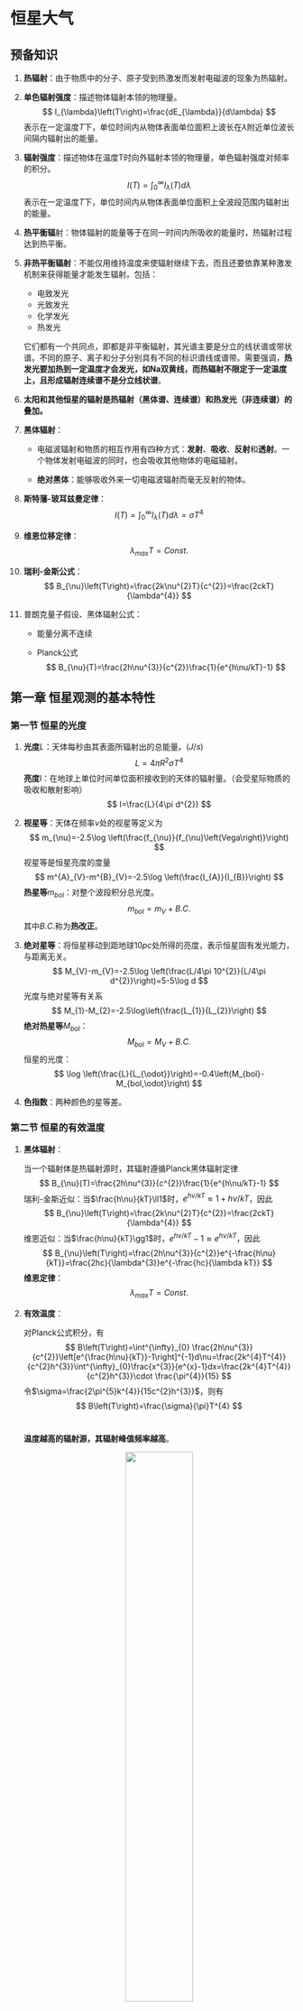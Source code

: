 # 恒星大气
## 预备知识

1. **热辐射**：由于物质中的分子、原子受到热激发而发射电磁波的现象为热辐射。

2. **单色辐射强度**：描述物体辐射本领的物理量。
   $$
   I_{\lambda}\left(T\right)=\frac{dE_{\lambda}}{d\lambda}
   $$
   表示在一定温度$T$下，单位时间内从物体表面单位面积上波长在$\lambda$附近单位波长间隔内辐射出的能量。

3. **辐射强度**：描述物体在温度T时向外辐射本领的物理量，单色辐射强度对频率的积分。
   $$
   I\left(T\right)=\int^{\infty}_{0}I_{\lambda}\left(T\right)d\lambda
   $$
   表示在一定温度$T$下，单位时间内从物体表面单位面积上全波段范围内辐射出的能量。

4. **热平衡辐**射：物体辐射的能量等于在同一时间内所吸收的能量时，热辐射过程达到热平衡。

5. **非热平衡辐射**：不能仅用维持温度来使辐射继续下去，而且还要依靠某种激发机制来获得能量才能发生辐射。包括：

   - 电致发光
   - 光致发光
   - 化学发光
   - 热发光

   它们都有一个共同点，即都是非平衡辐射，其光谱主要是分立的线状谱或带状谱。不同的原子、离子和分子分别具有不同的标识谱线或谱带。需要强调，**热发光要加热到一定温度才会发光，如Na双黄线，而热辐射不限定于一定温度上，且形成辐射连续谱不是分立线状谱**。

6. **太阳和其他恒星的辐射是热辐射（黑体谱、连续谱）和热发光（非连续谱）的叠加。**

7. **黑体辐射**：

   - 电磁波辐射和物质的相互作用有四种方式：**发射**、**吸收**、**反射**和**透射**。一个物体发射电磁波的同时，也会吸收其他物体的电磁辐射。


   - **绝对黑体**：能够吸收外来一切电磁波辐射而毫无反射的物体。

8. **斯特藩-玻耳兹曼定律**：
   $$
   I\left(T\right)=\int^{\infty}_{0}I_{\lambda}\left(T\right)d\lambda=\sigma T^{4}
   $$

9. **维恩位移定律**：
   $$
   \lambda_{max}T=Const.
   $$

10. **瑞利-金斯公式**：
    $$
    B_{\nu}\left(T\right)=\frac{2k\nu^{2}T}{c^{2}}=\frac{2ckT}{\lambda^{4}}
    $$

11. 普朗克量子假设、黑体辐射公式：

    - 能量分离不连续

    - Planck公式
      $$
      B_{\nu}(T)=\frac{2h\nu^{3}}{c^{2}}\frac{1}{e^{h\nu/kT}-1}
      $$


## 第一章 恒星观测的基本特性

### 第一节 恒星的光度

1. **光度**$L$：天体每秒由其表面所辐射出的总能量。$\left(J/s\right)$
   $$
   L=4\pi R^{2}\sigma T^{4}
   $$
   **亮度**$I$：在地球上单位时间单位面积接收到的天体的辐射量。（会受星际物质的吸收和散射影响）
   $$
   I=\frac{L}{4\pi d^{2}}
   $$

2. **视星等**：天体在频率$\nu$处的视星等定义为
   $$
   m_{\nu}=-2.5\log \left(\frac{f_{\nu}}{f_{\nu}\left(Vega\right)}\right)
   $$
   视星等是恒星亮度的度量
   $$
   m^{A}_{V}-m^{B}_{V}=-2.5\log  \left(\frac{I_{A}}{I_{B}}\right)
   $$
   **热星等**$m_{bol}$：对整个波段积分总光度。
   $$
   m_{bol}=m_{V}+B.C.
   $$
   其中$B.C.$称为**热改正**。

3. **绝对星等**：将恒星移动到距地球$10pc$处所得的亮度，表示恒星固有发光能力，与距离无关。
   $$
   M_{V}-m_{V}=-2.5\log \left(\frac{L/4\pi 10^{2}}{L/4\pi d^{2}}\right)=5-5\log d
   $$
   光度与绝对星等有关系
   $$
   M_{1}-M_{2}=-2.5\log\left(\frac{L_{1}}{L_{2}}\right)
   $$
   **绝对热星等**$M_{bol}$：
   $$
   M_{bol}=M_{V}+B.C.
   $$
   恒星的光度：
   $$
   \log \left(\frac{L}{L_{\odot}}\right)=-0.4\left(M_{bol}-M_{bol,\odot}\right)
   $$

4. **色指数**：两种颜色的星等差。

### 第二节 恒星的有效温度

1. **黑体辐射**：

   当一个辐射体是热辐射源时，其辐射遵循Planck黑体辐射定律
   $$
   B_{\nu}(T)=\frac{2h\nu^{3}}{c^{2}}\frac{1}{e^{h\nu/kT}-1}
   $$
   瑞利-金斯近似：当$\frac{h\nu}{kT}\ll1​$时，$e^{h\nu/kT}\approx1+h\nu/kT​$，因此
   $$
   B_{\nu}\left(T\right)=\frac{2k\nu^{2}T}{c^{2}}=\frac{2ckT}{\lambda^{4}}
   $$
   维恩近似：当$\frac{h\nu}{kT}\gg1$时，$e^{h\nu/kT}-1\approx e^{h\nu/kT}$，因此
   $$
   B_{\nu}\left(T\right)=\frac{2h\nu^{3}}{c^{2}}e^{-\frac{h\nu}{kT}}=\frac{2hc}{\lambda^{3}}e^{-\frac{hc}{\lambda kT}}
   $$
   **维恩定律**：
   $$
   \lambda_{max}T=Const.
   $$

2. **有效温度**：

   对Planck公式积分，有
   $$
   B\left(T\right)=\int^{\infty}_{0} \frac{2h\nu^{3}}{c^{2}}\left[e^{\frac{h\nu}{kT}}-1\right]^{-1}d\nu=\frac{2k^{4}T^{4}}{c^{2}h^{3}}\int^{\infty}_{0}\frac{x^{3}}{e^{x}-1}dx=\frac{2k^{4}T^{4}}{c^{2}h^{3}}\cdot \frac{\pi^{4}}{15}
   $$
   令$\sigma=\frac{2\pi^{5}k^{4}}{15c^{2}h^{3}}$，则有
   $$
   B\left(T\right)=\frac{\sigma}{\pi}T^{4}
   $$
   ​

   **温度越高的辐射源，其辐射峰值频率越高**。

   <div align=center>

   <img src="./Figures/黑体辐射.png" width="50%"/>

   </div>

   将恒星的辐射等价为黑体辐射（实际并不遵守），并定义有效温度
   $$
   L=4\pi R^{2}\sigma T^{4}_{eff}
   $$


### 第三节 恒星的分类

1. 光谱分类：

   - 正常恒星光谱由**连续谱**和**吸收线**组成。连续谱来自于较热的致密的恒星内部，吸收线来自于较冷的稀薄的恒星大气。


   - 恒星光谱包含恒星性质的丰富信息，如**表面温度**、**质量**、**半径**、**光度**、**化学组成**等。
   - 光谱型：O、B、A、F、G、K、M

2. 光度型和MK分类法

### 第四节 H-R图

1. 赫罗图：将恒星光度$L$对其表面有效温度$T_{eff}$所作的图。H-R图反应了恒星光度和有效温度之间的关系，总结了恒星的许多观测性质，是研究恒星结构演化的重要方法。

   <div align=center>

   <img src="./Figures/赫罗图.png" width="70%"/>

   </div>

## 第二章 辐射转移理论基础



## 第三章 物质函数



## 第四章 恒星大气的基本方程组

### 第一节 统计平衡方程组

1. 单位体积内原子在各个能级上的占据数为常量，即
   $$
   \frac{d}{dt}n^{\alpha\beta}_{i}=0
   $$
   即跃入等于跃出。

2. 讨论$\alpha$类原子处于$\beta$电离度时
   $$
   n_{i}\Sigma^{k}_{j\neq i}P_{ij}=\Sigma^{k}_{j\neq i}n_{j}P_{ji}
   $$
   式中$P_{ij}$表示单位时间内原子由$i$能级跃迁到$j$能级的跃迁几率 ，$k$代表连续谱。

3. 讨论$P_{ij}$

   - 与辐射场有关

   - 由辐射部分和碰撞部分组成
     $$
     P_{ij}=R_{ij}+C_{ij}
     $$
     其中$R_{ij}$为辐射跃迁速率，$C_{ij}$为碰撞跃迁速率。

   - 辐射跃迁速率$R_{ij}$

   - 碰撞跃迁速率$C_{ij}$

### 第二节 粒子数守恒和电荷数守恒方程

1. 总粒子数守恒方程
   $$
   n=n_{e}+\Sigma_{\alpha}\Sigma_{\beta}\Sigma_{i}n^{\alpha\beta}_{i}
   $$

2. 元素$\alpha$的粒子数守恒方程
   $$
   nX_{\alpha}=\Sigma_{\beta}\Sigma_{i}n^{\alpha\beta}_{i}
   $$

3. 电荷数守恒方程
   $$
   n_{e}=\Sigma_{\alpha}\Sigma_{\beta}\beta\Sigma_{i}n^{\alpha\beta}_{i}
   $$


### 第三节 流体静力学平衡方程

1. 由流体静力学平衡条件
   $$
   \frac{dP}{dr}=-g\rho
   $$
   平面平行情况：
   $$
   dp_{g}+dp_{R}=-g\rho dz
   $$


### 第四节 辐射转移方程

1. 辐射穿越一介质层$ds$后，产生辐射强度变化$dI_{\nu}$的原因：

   - 吸收作用：
     $$
     dI_{\nu}=-\kappa_{\nu}I_{\nu}ds
     $$

   - 发射作用：
     $$
     dI_{\nu}=\eta_{\nu}ds
     $$


   总辐射变化$dI_{\nu}$为
   $$
   \mu\frac{dI_{\nu}}{dz}=-\kappa_{\nu}I_{\nu}+\eta_{\nu}\\
   \mu\frac{dI_{\nu}}{d\tau_{\nu}}=I_{\nu}-\frac{\eta_{\nu}}{\kappa_{\nu}}
   $$
   其中$d\tau_{\nu}=-\kappa_{\nu}dz​$。定义源函数$S_{\nu}=\frac{\eta_{\nu}}{\kappa_{\nu}}​$，因此
   $$
   \mu\frac{dI_{\nu}}{d\tau_{\nu}}=I_{\nu}-S_{\nu}
   $$

2. 对辐射转移方程两边乘以积分因子$e^{-\tau_{\nu}/\mu}$再积分，有辐射转移方程通解
   $$
   I_{\nu}\left(0\right)=I_{\nu}\left(\tau_{\nu}\right)e^{-\tau_{\nu}/\mu}+\int^{\tau_{\nu}}_{0}S_{\nu}e^{-t_{\nu}/\mu}\frac{dt_{\nu}}{\mu}
   $$
   右边第一项代表入射辐射的贡献，第二项代表介质层的贡献。

### 第五节 能量平衡方程与能量定理

1. 能量平衡方程：

   恒星大气温度较低，没有热核反应，只有能量输运。有两种方式：

   - 辐射转移（表面$\rightarrow$内部$\tau=1$的范围，辐射平衡区）
   - 对流转移（晚于F5的恒星在$\tau=1$以下的区域内，H、He部分电离区，对流平衡区）

   当恒星大气处于辐射平衡时，任意体元$dV$每秒吸收的能量应该与辐射出去的能量相等，即
   $$
   \int_{\nu}\int_{\omega}\left[\kappa_{\nu}I_{\nu}\left(\tau_{nu},\mu\right)+\eta_{\nu}\left(\tau_{\nu}\right)\right]\frac{d\omega}{4\pi}d\nu=0
   $$
   该式称为能量平衡方程。

2. 能量定理：

   将辐射转移方程左侧对频率$\nu$和空间角$\omega$积分
   $$
   \int_{\nu}\int_{\omega}\mu\frac{dI_{\nu}}{dz}d\nu d\omega=\frac{d}{dz}\int_{\nu}\int_{\omega}\mu I_{\nu}d\nu d\omega=\int_{\nu}\int_{\omega}\left(-\kappa_{\nu}I_{\nu}+\eta_{\nu}\right)d\nu d\omega=0
   $$
   又$\pi F=\int^{\infty}_{0}\pi F_{\nu}d\nu=\int_{\nu}\int_{\omega}\mu I_{\nu}d\nu d\omega$，因此
   $$
   \frac{d\pi F}{dz}=0
   $$
   该式称为能量定理，仅对总辐射流成立。又$\pi F$表示恒星向外的净辐射流，因此
   $$
   \pi F=\frac{L}{4\pi R^{2}}=\sigma T^{4}_{eff}=Const.
   $$
   恒星大气处于辐射平衡时，总辐射流应该是由辐射方式和对流方式传递的能量流之和，即
   $$
   \pi F=\pi F_{rad}+\pi F_{conv}=\sigma T^{4}_{eff}=Const.
   $$


### 第六节 对流

1. 史瓦西条件推导：

   考虑流体元因浮力作用上浮一段距离$dr$，其内部密度与环境密度的差为
   $$
   \Delta\rho\left(r+dr\right)=\Delta\rho\left(r\right)+dr\cdot\frac{d}{dr}\left(\Delta\rho\right)
   $$
   其中$\Delta\rho\left(r\right)<0$，$dr>0$。当$\frac{d}{dr}\left(\Delta\rho\right)\le0$时，$\Delta\rho\left(r+dr\right)<0$，即流体密度仍低于环境密度，流体可以继续上浮。因此，对流非稳定性条件为
   $$
   \frac{d}{dr}\left(\Delta\rho\right)\le0
   $$
   考虑化学组分均匀的区域，有物态方程
   $$
   \rho=\rho\left(P,T\right)
   $$
   写出了$\ln P$的全微分
   $$
   d\ln P=\left(\frac{\partial\ln \rho}{\partial\ln P}\right)_{T}d\ln P+\left(\frac{\partial\ln \rho}{\partial\ln T}\right)_{P}d\ln T
   $$
   应用于流体元内部有
   $$
   \frac{d\ln \rho_{e}}{dr}=\left(\frac{\partial\ln \rho}{\partial\ln P}\right)_{T}\frac{d\ln P_{e}}{dr}+\left(\frac{\partial\ln \rho}{\partial\ln T}\right)_{P}\frac{d\ln T_{e}}{dr}
   $$
   应用于流体元环境有
   $$
   \frac{d\ln \rho_{R}}{dr}=\left(\frac{\partial\ln \rho}{\partial\ln P}\right)_{T}\frac{d\ln P_{R}}{dr}+\left(\frac{\partial\ln \rho}{\partial\ln T}\right)_{P}\frac{d\ln T_{R}}{dr}
   $$
   两式相减得
   $$
   \frac{d}{dr}\left(\Delta\ln \rho\right)=\frac{d\ln \rho_{e}}{dr}-\frac{d\ln \rho_{R}}{dr}=\left(\frac{\partial\ln \rho}{\partial\ln P}\right)_{T}\left(\frac{d\ln P_{e}}{dr}-\frac{d\ln P_{R}}{dr}\right)+\left(\frac{\partial\ln \rho}{\partial\ln T}\right)_{P}\left(\frac{d\ln T_{e}}{dr}-\frac{d\ln T_{R}}{dr}\right)
   $$
   又$\Delta P=P_{e}-P_{R}=0$，因此
   $$
   \frac{d}{dr}\left(\Delta\ln \rho\right)=-\left(\frac{\partial\ln \rho}{\partial\ln T}\right)_{P}\left(\frac{d\ln T_{R}}{dr}-\frac{d\ln T_{e}}{dr}\right)
   $$
   由对流非稳定性条件$\frac{d}{dr}\left(\Delta\rho\right)\le0$，有
   $$
   \frac{d\ln T_{R}}{dr}\le\frac{d\ln T_{e}}{dr}
   $$
   引入压强标高
   $$
   H_{P}\equiv-\frac{dr}{d\ln P}=-P\frac{dr}{dP}
   $$
   当$P$随$r$增大而减小时，$H_{P}>0$。因此，两侧同乘$H_{P}$
   $$
   \left(\frac{d\ln T}{d\ln P}\right)_{R}\ge \left(\frac{d\ln T}{d\ln P}\right)_{e}
   $$
   定义$\nabla_{R}\equiv\left(\frac{d\ln T}{d\ln P}\right)_{R}$，$\nabla_{e}\equiv\left(\frac{d\ln T}{d\ln P}\right)_{e}$,有
   $$
   \nabla_{R}\ge \nabla_{e}
   $$
   因假设对流流体元来不及与环境温度交换，即绝热，有$\nabla_{e}=\nabla_{ad}$，因此，
   $$
   \nabla_{R}\ge \nabla_{ad}
   $$


## 第五章 恒星大气模型

### 第一节 基本假设

### 第二节 灰大气模型

1. **基本假设：**

   - 不透明度与频率无关，即
     $$
     \kappa_{\nu}=\bar{\kappa}
     $$

   - 恒星大气处于热动平衡状态，满足
     $$
     \left\{
     \begin{aligned}
     &\frac{\eta_{\nu}}{\kappa_{\nu}}=B_{\nu}\left(T\right)\\
     &S_{\nu}(\tau)=B_{\nu}(T(\tau))\\
     &B_{\nu}(T)=\frac{2h\nu^{3}}{c^{2}}\frac{1}{e^{h\nu/kT}-1}
     \end{aligned}
     \right.
     $$





2. **模型优点：**
   - 基本方程组之间的相关性被忽略
   - 方程可单独求解，计算简单


3. **辐射转移方程通解：**

    已知辐射转移方程

$$
\mu\frac{dI_{\nu}}{d\tau_{\nu}}=I_{\nu}-S_{\nu}
$$
​	由于在灰大气近似下不透明度与频率无关，即有
$$
\mu\frac{dI}{d\tau}-I=-S
$$
​	其中$I=\int^{\infty}_{0}I_{\nu}d\nu$，$S=\int^{\infty}_{0}S_{\nu}d\nu$。两侧同乘积分因子$e^{-\tau/\mu}$
$$
\frac{d}{d\tau}\left(Ie^{-\tau/\mu}\right)=-\frac{1}{\mu}Se^{-\tau/\mu}
$$
​	积分可得
$$
Ie^{-\tau/\mu}\Bigg|^{\tau_{2}}_{\tau_{1}}=-\int^{\tau_{2}}_{\tau_{1}}S\left(t\right)e^{-\tau/\mu}\frac{dt}{\mu}
$$
​	即
$$
I\left(\tau_{1},\mu\right)=I\left(\tau_{2},\mu\right)e^{-\frac{\tau_{2}-\tau_{1}}{\mu}}+\int^{\tau_{2}}_{\tau_{1}}S\left(t\right)e^{-\frac{t-\tau_{1}}{\mu}}\frac{dt}{\mu}
$$
​	该式为辐射转移方程通解。

4. 平均辐射强度、辐射流和K-积分的表达式
   - ​
5.  

### 第二节 局部热动平衡（LTE）大气模型

## 第六章 谱线理论

### 第一节 谱线基本知识

1. **发射光谱：**炽热气体的光谱，是由连续分布的一切波长的光组成的，这种光谱叫做连续光谱。

   - **连续光谱**：炽热气体的光谱，是由连续分布的一切波长的光组成的，这种光谱叫做连续光谱。恒星连续谱可以用黑体辐射解释，满足维恩位移定律，即
     $$
     \lambda_{max}T=Const.
     $$

   - **辐射能量流**$F$：单位时间通过单位面积向一侧辐射的总辐射能量，有：
     $$
     F=\sigma T^{4}
     $$

   - **明线光谱**：由游离状态的原子发射的，也叫原子光谱。（ex. 稀薄气体发射的光谱是明线光谱。


2. **吸收光谱**：高温气体发出的白光（其中包含连续分布的一切波长的光），通过介质时，某些波长的光被物质吸收后产生的光谱，叫做吸收光谱。

3. **恒星光谱中的谱线**：
   - 发射线、吸收线
   - 允许线、禁线
   - 星际吸收线、大气吸收线
   - 根据恒星光谱特点给恒星分类

4. **氢原子光谱及线系**：

   - 发射线、吸收线和电离

     <div align=center>

     <img src="./Figures/跃迁.png" width="50%">

     </div>

   - 能级分裂

   - 跃迁定则

     - 允许线
     - 禁戒线

5. **观测量：**

   - 谱线敏感于$T_{eff}$，$\log g$，$\xi_{t}$，$[X/H]$

   - 光谱方法：

     - 高分辨率观测（$R=\lambda/\Delta\lambda>20000$）；
     - 谱线证认；
     - 定量分析谱线；

   - 谱线轮廓和等值宽度

     - 吸收线形成：与连续谱相反, 谱线的辐射来自比较大的光深范围, 它们的**线翼**（Line wings）来自**恒星大气的内部**，而**线心**（Line core）来自**恒星大气的高层**。

     - **谱线轮廓**：改正了仪器的影响后的谱线的真实形状，是**谱线强度按频率的分布**，定义为
       $$
       A_{\nu}\equiv\frac{F_{\nu}}{F_{c}}
       $$


       其中$F_{\nu}$表示恒星表面频率为ν的辐射流，$F_{c}$表示恒星表面连续谱的辐射流。

     - **谱线深度**：$R_{\nu}\equiv(F_{c}-F_{\nu})/F_{c}=1-A_{\nu}$

     - **等值宽度**：以连续光谱背景的强度为单位，取长为一个单位强度的矩形，令其面积等于谱线所占的面积，则矩形的宽就是等值宽度（以波长标度表示）。谱线所占的面积
       $$
       W=\int \left(\frac{F_{c}-F_{\lambda}}{F_{c}}\right)d\lambda=\int^{\lambda_{2}}_{\lambda_{1}}1d\lambda
       $$
       <div align=center>

       <img src="./Figures/等值宽度.png" width="50%">

       </div>

     - **半峰宽度**：谱线轮廓的半高（深）所对应的轮廓宽度。

       - 发射线：用峰高$I_{0}$和半峰宽$\Delta\nu$来表示谱线轮廓；

         <div align=center>

         <img src="./Figures/发射线半宽.png" width="50%">

         </div>

       - 吸收线：吸收线经常用不透明度$\kappa_{\nu}$来描述，频率为$\nu$强度为$I_{0}$的光通过光程为s后，光强为$I_{υ}$，有
         $$
         I_{\nu}=I_{0}e^{-\kappa_{\nu}s}
         $$
         吸收峰$K_{0}$的一半处（$K_{0}/2$）所对应的频率$\Delta\nu$即为吸收线的“半宽度”。

         <div align=center>

         <img src="./Figures/吸收线半宽.png" height="180px" width="70%">

         </div>

6. 谱线致宽

   {0}. **辐射阻尼轮廓**：能级寿命有限

      由海森堡不确定关系
      $$
      \Delta E\cdot\tau=\hbar
      $$
      其中$\tau$为能级寿命。因此，**寿命越短，谱线越宽；寿命越长，谱线越窄**。这种自然宽度又称为**洛伦兹轮廓**
      $$
      \phi_{\nu}=\frac{\gamma/4\pi^{2}}{\left(\nu_{0}-\nu\right)^{2}+\left(\gamma/4\pi\right)^{2}}
      $$
      其中$\gamma=\frac{8\pi^{2}e^{2}\nu_{0}^{2}}{3m_{e}c^{2}}$。

   {0}. **多普勒致宽**：原子在空间作热运动所引起的，原子热运动速度分布满足**麦克斯韦分布**。

      * **多普勒宽度**：
        $$
        \Delta\nu_{D}=\nu_{0}v_{0}/c
        $$
        **高斯轮廓**：

      $$
      \phi_{\nu}=\frac{1}{\Delta\nu_{D}\sqrt{\pi}}e^{-\frac{\left(\nu-\nu_{0}\right)^{2}}{\Delta\nu_{D}^{2}}}
      $$

      * Lorentzian和Gaussian轮廓结合就是大多数恒星的真实谱线轮廓， 叫Voigt轮廓。

      <div align=center>

      <img src="./Figures/Voigt.png" width="50%">

      </div>

   {0}. **压力致宽**：

      {0}. 碰撞（与原子／离子／电子／分子）引起能级变化
      {0}. 速率与压强有关
      {0}. 影响谱线: 展宽，位移，不对称
      {0}. Stark效应：有电场存在时退简并

   {0}. **总吸收轮廓**：Voigt轮廓

   {0}. **外部致宽机制**：

      {0}. 恒星自转
      {0}. 宏观湍流：恒星光球中的气体运动。只是平移而不改变谱线吸收强度。
      {0}. 仪器轮廓致宽

      ​

      ​